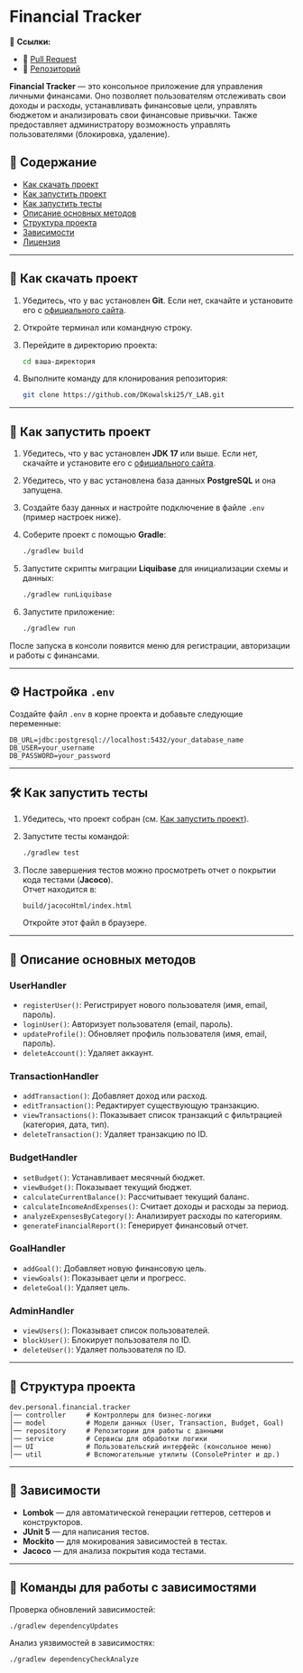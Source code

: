 # Financial Tracker

📌 **Ссылки:**  
- 🔗 [Pull Request](https://github.com/DKowalski25/Y_LAB/pull/15)  
- 📂 [Репозиторий](https://github.com/DKowalski25/Y_LAB/tree/dev/PersonalFinancialTracker)  

**Financial Tracker** — это консольное приложение для управления личными финансами. Оно позволяет пользователям отслеживать свои доходы и расходы, устанавливать финансовые цели, управлять бюджетом и анализировать свои финансовые привычки. Также предоставляет администратору возможность управлять пользователями (блокировка, удаление).

## 📌 Содержание

- [Как скачать проект](#как-скачать-проект)
- [Как запустить проект](#как-запустить-проект)
- [Как запустить тесты](#как-запустить-тесты)
- [Описание основных методов](#описание-основных-методов)
- [Структура проекта](#структура-проекта)
- [Зависимости](#зависимости)
- [Лицензия](#лицензия)

---

## 🔹 Как скачать проект

1. Убедитесь, что у вас установлен **Git**. Если нет, скачайте и установите его с [официального сайта](https://git-scm.com/).
2. Откройте терминал или командную строку.
3. Перейдите в директорию проекта:

   ```bash
   cd ваша-директория
   ```
4. Выполните команду для клонирования репозитория:

   ```bash
   git clone https://github.com/DKowalski25/Y_LAB.git 
   ```
---

## 🚀 Как запустить проект

1. Убедитесь, что у вас установлен **JDK 17** или выше. Если нет, скачайте и установите его с [официального сайта](https://adoptium.net/).
2. Убедитесь, что у вас установлена база данных **PostgreSQL** и она запущена.
3. Создайте базу данных и настройте подключение в файле `.env` (пример настроек ниже).
4. Соберите проект с помощью **Gradle**:

    ```bash
    ./gradlew build
    ```

5. Запустите скрипты миграции **Liquibase** для инициализации схемы и данных:

    ```bash
    ./gradlew runLiquibase
    ```

6. Запустите приложение:

    ```bash
    ./gradlew run
    ```

После запуска в консоли появится меню для регистрации, авторизации и работы с финансами.

---

## ⚙ Настройка `.env`

Создайте файл `.env` в корне проекта и добавьте следующие переменные:

```env
DB_URL=jdbc:postgresql://localhost:5432/your_database_name
DB_USER=your_username
DB_PASSWORD=your_password
```

---

## 🛠️ Как запустить тесты

1. Убедитесь, что проект собран (см. [Как запустить проект](#как-запустить-проект)).
2. Запустите тесты командой:

   ```bash
   ./gradlew test
   ```

3. После завершения тестов можно просмотреть отчет о покрытии кода тестами (**Jacoco**).  
   Отчет находится в:

   ```
   build/jacocoHtml/index.html
   ```

   Откройте этот файл в браузере.

---

## 📌 Описание основных методов

### **UserHandler**
- `registerUser()`: Регистрирует нового пользователя (имя, email, пароль).
- `loginUser()`: Авторизует пользователя (email, пароль).
- `updateProfile()`: Обновляет профиль пользователя (имя, email, пароль).
- `deleteAccount()`: Удаляет аккаунт.

### **TransactionHandler**
- `addTransaction()`: Добавляет доход или расход.
- `editTransaction()`: Редактирует существующую транзакцию.
- `viewTransactions()`: Показывает список транзакций с фильтрацией (категория, дата, тип).
- `deleteTransaction()`: Удаляет транзакцию по ID.

### **BudgetHandler**
- `setBudget()`: Устанавливает месячный бюджет.
- `viewBudget()`: Показывает текущий бюджет.
- `calculateCurrentBalance()`: Рассчитывает текущий баланс.
- `calculateIncomeAndExpenses()`: Считает доходы и расходы за период.
- `analyzeExpensesByCategory()`: Анализирует расходы по категориям.
- `generateFinancialReport()`: Генерирует финансовый отчет.

### **GoalHandler**
- `addGoal()`: Добавляет новую финансовую цель.
- `viewGoals()`: Показывает цели и прогресс.
- `deleteGoal()`: Удаляет цель.

### **AdminHandler**
- `viewUsers()`: Показывает список пользователей.
- `blockUser()`: Блокирует пользователя по ID.
- `deleteUser()`: Удаляет пользователя по ID.

---

## 📂 Структура проекта

```
dev.personal.financial.tracker
│── controller     # Контроллеры для бизнес-логики
│── model          # Модели данных (User, Transaction, Budget, Goal)
│── repository     # Репозитории для работы с данными
│── service        # Сервисы для обработки логики
│── UI             # Пользовательский интерфейс (консольное меню)
│── util           # Вспомогательные утилиты (ConsolePrinter и др.)
```

---

## 🔧 Зависимости

- **Lombok** — для автоматической генерации геттеров, сеттеров и конструкторов.
- **JUnit 5** — для написания тестов.
- **Mockito** — для мокирования зависимостей в тестах.
- **Jacoco** — для анализа покрытия кода тестами.

---

## 📌 Команды для работы с зависимостями
Проверка обновлений зависимостей:
```bash
./gradlew dependencyUpdates
```

Анализ уязвимостей в зависимостях:
```bash
./gradlew dependencyCheckAnalyze
```
